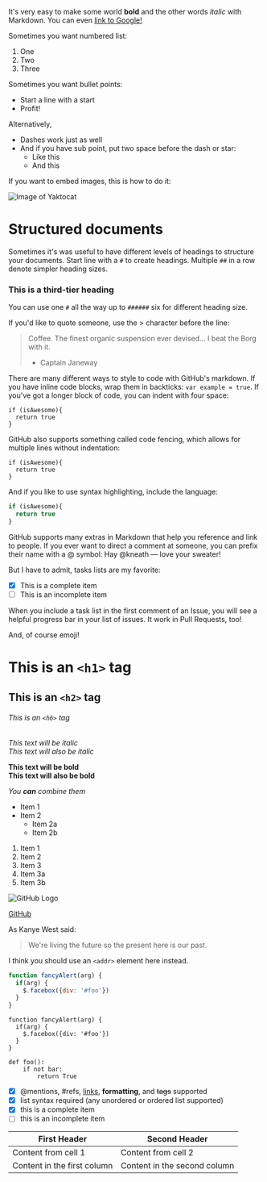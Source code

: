 It's very easy to make some world **bold** and the other words *italic* with Markdown. You can even [link to Google!](http://google.com)

Sometimes you want numbered list:

1. One
2. Two
3. Three

Sometimes you want bullet points:

* Start a line with a start
* Profit!

Alternatively,

- Dashes work just as well
- And if you have sub point, put two space before the dash or star:
  - Like this
  - And this

If you want to embed images, this is how to do it:

![Image of Yaktocat](https://octodex.github.com/images/yaktocat.png)

# Structured documents

Sometimes it's was useful to have different levels of headings to structure your documents. Start line with a `#` to create headings. Multiple `##` in a row denote simpler heading sizes.

### This is a third-tier heading

You can use one `#` all the way up to `######` six for different heading size.

If you'd like to quote someone, use the > character before the line:

> Coffee. The finest organic suspension ever devised... I beat the Borg with it.
> - Captain Janeway

There are many different ways to style to code with GitHub's markdown. If you have inline code blocks, wrap them in backticks: `var example = true`. If you've got a longer block of code, you can indent with four space:

    if (isAwesome){
      return true
    }

GitHub also supports something called code fencing, which allows for multiple lines without indentation:

```
if (isAwesome){
  return true
}
```

And  if you like to use syntax highlighting, include the language:

```javascript
if (isAwesome){
  return true
}
```

GitHub supports many extras in Markdown that help you reference and link to people. If you ever want to direct a comment at someone, you can prefix their name with a @ symbol: Hay @kneath — love your sweater!

But I have to admit, tasks lists are my favorite:

- [x] This is a complete item
- [ ] This is an incomplete item

When you include a task list in the first comment of an Issue, you will see a helpful progress bar in your list of issues. It work in Pull Requests, too!

And, of course emoji!

# This is an `<h1>` tag
## This is an `<h2>` tag
###### This is an `<h6>` tag

*This text will be italic* <br>
_This text will also be italic_

**This text will be bold** <br>
__This text will also be bold__


_You **can** combine them_

* Item 1
* Item 2
  * Item 2a
  * Item 2b

1. Item 1
1. Item 2
1. Item 3
  1. Item 3a
  1. Item 3b

![GitHub Logo](/images/logo.png)

[GitHub](http://github.com)

As Kanye West said:
> We're living the future so
> the present here is our past.

I think you should use an `<addr>` element here instead.

```javascript
function fancyAlert(arg) {
  if(arg) {
    $.facebox({div: '#foo'})
  }
}
```

    function fancyAlert(arg) {
      if(arg) {
        $.facebox({div: '#foo'})
      }
    }

    def foo():
        if not bar:
            return True

- [x] @mentions, #refs, [links](), **formatting**, and <del>tags</del> supported
- [x] list syntax required (any unordered or ordered list supported)
- [x] this is a complete item
- [ ] this is an incomplete item

First Header | Second Header
-------------|--------------
Content from cell 1 | Content from cell 2
Content in the first column | Content in the second column


